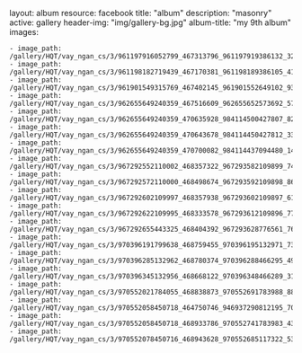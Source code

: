 
layout: album
resource: facebook
title: "album"
description: "masonry"
active: gallery
header-img: "img/gallery-bg.jpg"
album-title: "my 9th album"
images:
    
    - image_path: /gallery/HQT/vay_ngan_cs/3/961197916052799_467313796_961197919386132_3276487304559818002_n.jpg
    - image_path: /gallery/HQT/vay_ngan_cs/3/961198182719439_467170381_961198189386105_4167516528807211344_n.jpg
    - image_path: /gallery/HQT/vay_ngan_cs/3/961901549315769_467402145_961901552649102_935292746587421536_n.jpg
    - image_path: /gallery/HQT/vay_ngan_cs/3/962655649240359_467516609_962655652573692_5756823350831921714_n.jpg
    - image_path: /gallery/HQT/vay_ngan_cs/3/962655649240359_470635928_984114500427807_8288101210288522258_n.jpg
    - image_path: /gallery/HQT/vay_ngan_cs/3/962655649240359_470643678_984114450427812_3379267091634645655_n.jpg
    - image_path: /gallery/HQT/vay_ngan_cs/3/962655649240359_470700082_984114437094480_1440027430883021957_n.jpg
    - image_path: /gallery/HQT/vay_ngan_cs/3/967292552110002_468357322_967293582109899_7493798121387979729_n.jpg
    - image_path: /gallery/HQT/vay_ngan_cs/3/967292572110000_468498674_967293592109898_8606017181665980755_n.jpg
    - image_path: /gallery/HQT/vay_ngan_cs/3/967292602109997_468357938_967293602109897_6144633153663228158_n.jpg
    - image_path: /gallery/HQT/vay_ngan_cs/3/967292622109995_468333578_967293612109896_7778277931965125192_n.jpg
    - image_path: /gallery/HQT/vay_ngan_cs/3/967292655443325_468404392_967293628776561_7659359827714741419_n.jpg
    - image_path: /gallery/HQT/vay_ngan_cs/3/970396191799638_468759455_970396195132971_7336422814648092486_n.jpg
    - image_path: /gallery/HQT/vay_ngan_cs/3/970396285132962_468780374_970396288466295_4931224592018033674_n.jpg
    - image_path: /gallery/HQT/vay_ngan_cs/3/970396345132956_468668122_970396348466289_3172645570144085282_n.jpg
    - image_path: /gallery/HQT/vay_ngan_cs/3/970552021784055_468838873_970552691783988_8871290519945791683_n.jpg
    - image_path: /gallery/HQT/vay_ngan_cs/3/970552058450718_464750746_946937290812195_7050778663614589288_n.jpg
    - image_path: /gallery/HQT/vay_ngan_cs/3/970552058450718_468933786_970552741783983_436955044124466865_n.jpg
    - image_path: /gallery/HQT/vay_ngan_cs/3/970552078450716_468943628_970552685117322_5319287561800348674_n.jpg